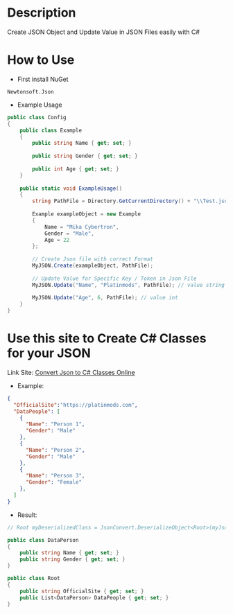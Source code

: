 # Description
Create JSON Object and Update Value in JSON Files easily with C#

# How to Use
- First install NuGet
```
Newtonsoft.Json
```

- Example Usage
```cs
public class Config
{
	public class Example
	{
		public string Name { get; set; }
		
		public string Gender { get; set; }
		
		public int Age { get; set; }
	}
	
	public static void ExampleUsage()
	{
		string PathFile = Directory.GetCurrentDirectory() + "\\Test.json";
		
		Example exampleObject = new Example
		{
			Name = "Mika Cybertron",
			Gender = "Male",
			Age = 22
		};
		
		// Create Json file with correct Format
		MyJSON.Create(exampleObject, PathFile);
		
		// Update Value for Specific Key / Token in Json File
		MyJSON.Update("Name", "Platinmods", PathFile); // value string
		
		MyJSON.Update("Age", 6, PathFile); // value int
	}
}
```

# Use this site to Create C# Classes for your JSON
Link Site: [Convert Json to C# Classes Online](https://json2csharp.com/)
- Example:
```json
{
  "OfficialSite":"https://platinmods.com",
  "DataPeople": [
    {
      "Name": "Person 1",
      "Gender": "Male"
    },
    {
      "Name": "Person 2",
      "Gender": "Male"
    },
	{
      "Name": "Person 3",
      "Gender": "Female"
    },
  ]
}
```
- Result:
```cs
// Root myDeserializedClass = JsonConvert.DeserializeObject<Root>(myJsonResponse); // this code to Load your JSON Data

public class DataPerson
{
	public string Name { get; set; }
	public string Gender { get; set; }
}

public class Root
{
	public string OfficialSite { get; set; }
	public List<DataPerson> DataPeople { get; set; }
}
```

